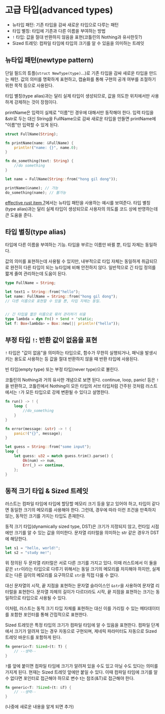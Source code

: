 # 고급 타입(advanced types)
- 뉴타입 패턴: 기존 타입을 감싸 새로운 타입으로 다루는 패턴
- 타입 별칭: 타입에 기존과 다른 이름을 부여하는 방법
- `!` 타입: 값을 절대 반환하지 않음을 표현(코틀린의 Nothing과 유사한듯?)
- Sized 트레잇: 컴파일 타임에 타입의 크기를 알 수 있음을 의미하는 트레잇

## 뉴타입 패턴(newtype pattern)
단일 필드의 튜플(`struct NewType(type)`...)로 기존 타입을 감싸 새로운 타입을 만드는 패턴. 값의 의미를 명확하게 표현하고, 캡슐화를 통해 구현의 공개 여부를 조절하기 위한 목적 등으로 사용된다. 

타입 별칭(type alias)과는 달리 실제 타입이 생성되므로, 값을 의도한 위치에서만 사용하게 강제하는 것이 장점이다.

printName은 입력이 실제로 "이름"인 경우에 대해서만 동작해야 한다. 입력 타입을 &str로 두는 대신 String을 FullName으로 감싸 새로운 타입을 만들면 printName에 "이름"만 입력할 수 있게 된다.

```rust
struct FullName(String);

fn printName(name: &FullName) {
    println!("name: {}", name.0);
}

fn do_something(text: String) {
    //do something
}

let name = FullName(String::from("hong gil dong"));

printName(&name); // 가능
do_something(name); // 불가능
```

[effective rust item 7](https://www.lurklurk.org/effective-rust/newtype.html)에서는 뉴타입 패턴을 사용하는 예시를 보여준다. 타입 별칭(type alias)과는 달리 실제 타입이 생성되므로 사용자의 의도를 코드 상에 반영하는데 큰 도움을 준다.

## 타입 별칭(type alias)
타입에 다른 이름을 부여하는 기능. 타입을 부르는 이름만 바뀔 뿐, 타입 자체는 동일하다.

값의 의미를 표현하는데 사용될 수 있지만, 내부적으로 타입 자체는 동일하게 취급되므로 완전히 다른 타입이 되는 뉴타입에 비해 안전하지 않다. 일반적으로 긴 타입 정의를 짧게 줄여 관리하는데 도움이 된다.

```rust
type FullName = String;

let text1 = String::from("hello");
let name: FullName = String::from("hong gil dong");
// 다른 이름으로 표현할 수 있을 뿐, 타입 자체는 동일.


// 긴 타입을 짧은 이름으로 묶어 관리하기 쉬움
type lambda = dyn Fn() + Send + 'static;
let f: Box<lambda> = Box::new(|| println!("hello"));
```

## 부정 타입 `!`: 반환 값이 없음을 표현
`!` 타입은 "값이 없음"을 의미하는 타입으로, 함수가 무한히 실행되거나, 패닉을 발생시키는 용도로 사용하는 등 값을 절대 반환하지 않을 때 반환 타입에 사용된다.

빈 타입(empty type) 또는 부정 타입(never type)으로 불린다.

코틀린의 Nothing과 거의 유사한 개념으로 보면 된다. continue, loop, panic! 등은 `!`을 반환하고, 코틀린에서 Nothing이 모든 타입의 서브 타입처럼 간주된 것처럼 러스트에서는 `!`가 모든 타입으로 강제 변환될 수 있다고 설명한다.

```rust
fn run() -> ! {
    loop {
        //do_something
    }
}

fn error(message: &str) -> ! {
    panic!("{}", message);
}

let guess = String::from("some input");
loop {
    let guess: u32 = match guess.trim().parse() {
        Ok(num) => num,
        Err(_) => continue,
    };
}
```
## 동적 크기 타입 & Sized 트레잇
러스트는 컴파일 타임에 타입에 할당할 메모리 크기 등을 알고 있어야 하고, 타입이 같다면 동일한 크기의 메모리를 사용해야 한다. 그런데, 경우에 따라 이런 조건을 만족하지 않는, 동적인 크기를 가지는 타입도 존재한다.

동적 크기 타입(dynamically sized type, DST)은 크기가 지정되지 않고, 런타임 시점에만 크기를 알 수 있는 값을 의미한다. 문자열 리터럴을 의미하는 str 같은 경우가 DST에 해당한다.

```rust
let s1 = "hello, world!";
let s2 = "study me!";
```
위 정의된 두 문자열 리터럴은 서로 다른 크기를 가지고 있다. 이때 러스트에서 이 둘을 같은 `str`이라는 타입으로 다루기 위해서는 동일 크기의 메모리를 차지해야 하지만, 실제로는 다른 길이의 메모리를 요구하므로 `str`을 직접 다룰 수 없다.

대신 문자열의 시작, 끝 지점을 표현하는 문자열 슬라이스인 `&str`을 사용하여 문자열 리터럴을 표현한다. 문자열 자체의 길이가 다르더라도 시작, 끝 지점을 표현하는 크기는 동일하므로 타입으로 사용될 수 있다.

이처럼, 러스트는 동적 크기 타입 자체를 표현하는 대신 이를 가리킬 수 있는 메타데이터를 포함한 포인터를 통해 간접적으로 표현한다.

Sized 트레잇은 특정 타입의 크기가 컴파일 타임에 알 수 있음을 표현한다. 컴파일 단계에서 크기가 알려져 있는 경우 자동으로 구현되며, 제네릭 파라미터도 자동으로 Sized 트레잇 바운드를 포함하게 된다.

```rust
fn generic<T: Sized>(t: T) {
    // --생략--
}
```

`?`를 앞에 붙이면 컴파일 타임에 크기가 알려져 있을 수도 있고 아닐 수도 있다는 의미를 가지게 된다. 현재는 Sized 트레잇 앞에만 붙일 수 있다. 이때 컴파일 타임에 크기를 알 수 없다면 포인터로 접근해야 하므로 변수 t는 참조(&T)로 접근해야 한다.

```rust
fn generic<T: ?Sized>(t: &T) {
    // --생략--
}
```

(나중에 새로운 내용을 알게 되면 추가)